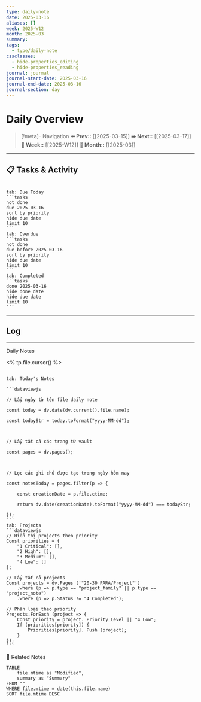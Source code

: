 ```yaml
---
type: daily-note
date: 2025-03-16
aliases: []
week: 2025-W12
month: 2025-03
summary: 
tags:
  - type/daily-note
cssclasses:
  - hide-properties_editing
  - hide-properties_reading
journal: jourmal
journal-start-date: 2025-03-16
journal-end-date: 2025-03-16
journal-section: day
---
```


# Daily Overview

>[!meta]- Navigation
>**⬅️ Prev::** [[2025-03-15]]
>**➡️ Next::** [[2025-03-17]]
>**📅 Week::** [[2025-W12]]
>**📆 Month::** [[2025-03]]

---
## 📋 Tasks & Activity

```calendar-nav
```
````tabs
tab: Due Today
```tasks
not done
due 2025-03-16
sort by priority
hide due date
limit 10
```
tab: Overdue
```tasks 
not done 
due before 2025-03-16
sort by priority
hide due date
limit 10
```
tab: Completed
```tasks
done 2025-03-16
hide done date
hide due date
limit 10
```
````


---
## Log
---

 Daily Notes

<% tp.file.cursor() %>



````tabs

tab: Today's Notes

```dataviewjs

// Lấy ngày từ tên file daily note

const today = dv.date(dv.current().file.name);

const todayStr = today.toFormat("yyyy-MM-dd");

  

// Lấy tất cả các trang từ vault

const pages = dv.pages();

  

// Lọc các ghi chú được tạo trong ngày hôm nay

const notesToday = pages.filter(p => {

    const creationDate = p.file.ctime;

    return dv.date(creationDate).toFormat("yyyy-MM-dd") === todayStr;

});
```
tab: Projects
```dataviewjs
// Hiển thị projects theo priority
Const priorities = {
    "1 Critical": [],
    "2 High": [],
    "3 Medium": [],
    "4 Low": []
};

// Lấy tất cả projects
Const projects = dv.Pages ('"20-30 PARA/Project"')
    .where (p => p.type == "project_family" || p.type == "project_note")
    .where (p => p.Status != "4 Completed");

// Phân loại theo priority
Projects.ForEach (project => {
    Const priority = project. Priority_Level || "4 Low";
    If (priorities[priority]) {
        Priorities[priority]. Push (project);
    }
});
```
````


🔗 Related Notes
```dataview
TABLE 
    file.mtime as "Modified",
    summary as "Summary"
FROM ""
WHERE file.mtime = date(this.file.name)
SORT file.mtime DESC
``` 
